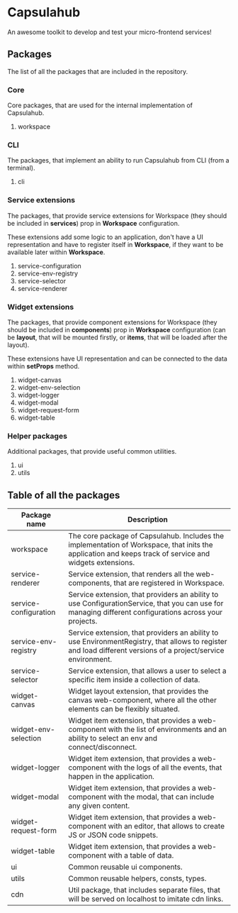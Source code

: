 # Capsulahub

An awesome toolkit to develop and test your micro-frontend services!

## Packages

The list of all the packages that are included in the repository.

### Core

Core packages, that are used for the internal implementation of Capsulahub.

1) workspace

### CLI

The packages, that implement an ability to run Capsulahub from CLI (from a terminal).

1) cli

### Service extensions

The packages, that provide service extensions for Workspace (they should be included in **services**) prop in **Workspace** configuration.

These extensions add some logic to an application, don't have a UI representation and have to register itself in **Workspace**, if they want to be available later within **Workspace**.

1) service-configuration
2) service-env-registry
3) service-selector
4) service-renderer

### Widget extensions

The packages, that provide component extensions for Workspace (they should be included in **components**) prop in **Workspace** configuration (can be **layout**, that will be mounted firstly, or **items**, that will be loaded after the layout).

These extensions have UI representation and can be connected to the data within **setProps** method.

1) widget-canvas
2) widget-env-selection
3) widget-logger
4) widget-modal
5) widget-request-form
6) widget-table

### Helper packages

Additional packages, that provide useful common utilities.

1) ui
2) utils

## Table of all the packages

| Package name          | Description                                                                                                                                                    |
|-----------------------|----------------------------------------------------------------------------------------------------------------------------------------------------------------|
| workspace             | The core package of Capsulahub. Includes the implementation of Workspace, that inits the application and keeps track of service and widgets extensions.        |
| service-renderer      | Service extension, that renders all the web-components, that are registered in Workspace.                                                                      |
| service-configuration | Service extension, that providers an ability to use ConfigurationService, that you can use for managing different configurations across your projects.         |
| service-env-registry  | Service extension, that providers an ability to use EnvironmentRegistry, that allows to register and load different versions of a project/service environment. |
| service-selector      | Service extension, that allows a user to select a specific item inside a collection of data.                                                                   |
| widget-canvas         | Widget layout extension, that provides the canvas web-component, where all the other elements can be flexibly situated.                                        |
| widget-env-selection  | Widget item extension, that provides a web-component with the list of environments and an ability to select an env and connect/disconnect.                     |
| widget-logger         | Widget item extension, that provides a web-component with the logs of all the events, that happen in the application.                                          |
| widget-modal          | Widget item extension, that provides a web-component with the modal, that can include any given content.                                                       |
| widget-request-form   | Widget item extension, that provides a web-component with an editor, that allows to create JS or JSON code snippets.                                           |
| widget-table          | Widget item extension, that provides a web-component with a table of data.                                                                                     |
| ui                    | Common reusable ui components.                                                                                                                                 |
| utils                 | Common reusable helpers, consts, types.                                                                                                                        |
| cdn                   | Util package, that includes separate files, that will be served on localhost to imitate cdn links.                                                             |
